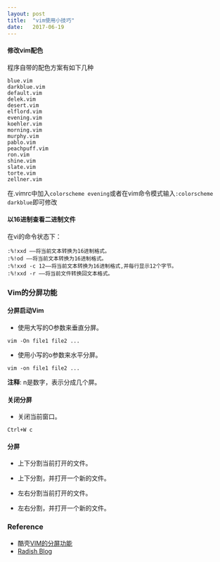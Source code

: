 ```yaml
---
layout: post
title:  "vim使用小技巧"
date:   2017-06-19
---
```


#### 修改vim配色

程序自带的配色方案有如下几种

```
blue.vim
darkblue.vim
default.vim
delek.vim
desert.vim
elflord.vim
evening.vim
koehler.vim
morning.vim
murphy.vim
pablo.vim
peachpuff.vim
ron.vim
shine.vim
slate.vim
torte.vim
zellner.vim
```
在.vimrc中加入`colorscheme evening`或者在vim命令模式输入`:colorscheme darkblue`即可修改


#### 以16进制查看二进制文件

在vi的命令状态下：

```
:%!xxd ——将当前文本转换为16进制格式。
:%!od ——将当前文本转换为16进制格式。
:%!xxd -c 12——将当前文本转换为16进制格式,并每行显示12个字节。
:%!xxd -r ——将当前文件转换回文本格式。
```




### Vim的分屏功能

#### 分屏启动Vim

 - 使用大写的O参数来垂直分屏。

```
vim -On file1 file2 ...
```

 - 使用小写的o参数来水平分屏。

```
vim -on file1 file2 ...
```

**注释**: n是数字，表示分成几个屏。

#### 关闭分屏

 - 关闭当前窗口。

```
Ctrl+W c
```

#### 分屏

 - 上下分割当前打开的文件。

 - 上下分割，并打开一个新的文件。
 - 左右分割当前打开的文件。
 - 左右分割，并打开一个新的文件。


















### Reference

 - 酷壳[VIM的分屏功能](http://coolshell.cn/articles/1679.html)
 - [Radish Blog](http://lwg2001s.iteye.com/blog/2035826)
